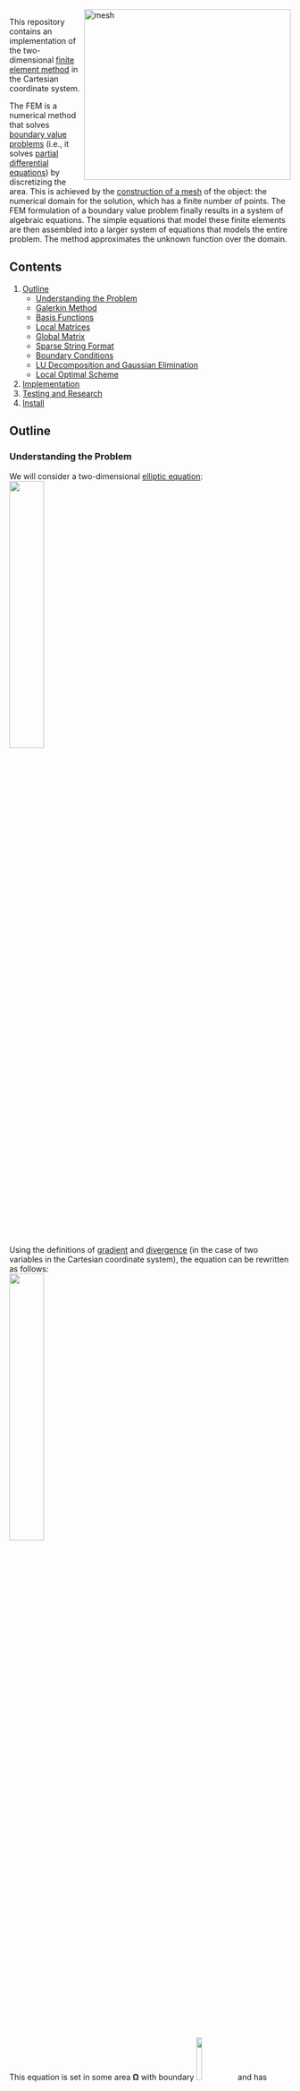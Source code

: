 <img src="https://github.com/lenferdetroud/misc/blob/master/fem/mesh.png" alt="mesh" align="right" width="370" height="305">

This repository contains an implementation of the two-dimensional [finite element method](https://en.wikipedia.org/wiki/Finite_element_method) in the Cartesian coordinate system.  
  
The FEM is a numerical method that solves [boundary value problems](https://en.wikipedia.org/wiki/Boundary_value_problem) (i.e., it solves [partial differential equations](https://en.wikipedia.org/wiki/Partial_differential_equation)) by discretizing the area. This is achieved by the [construction of a mesh](https://en.wikipedia.org/wiki/Mesh_generation) of the object: the numerical domain for the solution, which has a finite number of points. The FEM formulation of a boundary value problem finally results in a system of algebraic equations. The simple equations that model these finite elements are then assembled into a larger system of equations that models the entire problem. The method approximates the unknown function over the domain.


## Contents
1. [Outline](https://github.com/lenferdetroud/finite-element-method#outline)
    * [Understanding the Problem](https://github.com/lenferdetroud/finite-element-method#understanding-the-problem)
    * [Galerkin Method](https://github.com/lenferdetroud/finite-element-method#galerkin-method)
    * [Basis Functions](https://github.com/lenferdetroud/finite-element-method#basis-functions)
    * [Local Matrices](https://github.com/lenferdetroud/finite-element-method#local-matrices)
    * [Global Matrix](https://github.com/lenferdetroud/finite-element-method#global-matrix)
    * [Sparse String Format](https://github.com/lenferdetroud/finite-element-method#sparse-string-format)
    * [Boundary Conditions](https://github.com/lenferdetroud/finite-element-method#boundary-conditions)
    * [LU Decomposition and Gaussian Elimination](https://github.com/lenferdetroud/finite-element-method#lu-decomposition-and-gaussian-elimination)
    * [Local Optimal Scheme](https://github.com/lenferdetroud/finite-element-method#local-optimal-scheme)
2. [Implementation](https://github.com/lenferdetroud/finite-element-method#implementation)
3. [Testing and Research](https://github.com/lenferdetroud/finite-element-method#testing-and-research)
4. [Install](https://github.com/lenferdetroud/finite-element-method#install)


## Outline
### Understanding the Problem
We will consider a two-dimensional [elliptic equation](https://en.wikipedia.org/wiki/Elliptic_partial_differential_equation):   
<img src="https://github.com/lenferdetroud/misc/blob/master/fem/9.png" width="35%">  
Using the definitions of [gradient](https://en.wikipedia.org/wiki/Gradient#Cartesian_coordinates) and [divergence](https://en.wikipedia.org/wiki/Divergence#Cartesian_coordinates) (in the case of two variables in the Cartesian coordinate system), the equation can be rewritten as follows:  
<img src="https://github.com/lenferdetroud/misc/blob/master/fem/11.png" width="35%">  
This equation is set in some area **Ω** with boundary  <img src="https://github.com/lenferdetroud/misc/blob/master/fem/10.png" width="14%">  and has boundary conditions:   
<img src="https://github.com/lenferdetroud/misc/blob/master/fem/12.png" width="60%">  
  
Our goal is to find **u = u(x, y)** (i.e., its numerical approximation).
The first step is to find an arbitrary trial function which satisfies the given boundary conditions. Substituting it into the equation, we will calculate the [residual](https://en.wikipedia.org/wiki/Residual_(numerical_analysis)) (the difference between the chosen and theoretical functions) to estimate the accuracy of the approximation. Next, we need to find such a function among some set of functions that approximates the **u** in the best way, i.e. solve the problem of minimization of a [functional](https://en.wikipedia.org/wiki/Functional_(mathematics)). 

### Galerkin Method
The best method for minimizing the error in our case is the [Galerkin method](https://en.wikipedia.org/wiki/Galerkin_method), which can be described by this equation:  
<img src="https://github.com/lenferdetroud/misc/blob/master/fem/0.png" width="20%">  
where **R0** is an error (residual) and **Ψ** is some arbitrary function **coinciding with the trial function**.  

Let's take the left side of our elliptic equation as **R0** and divide the integral by the sum of integrals:  
<img src="https://github.com/lenferdetroud/misc/blob/master/fem/18.png" width="55%">  
The FEM proceeds from a different form of the DE, called the [weak formulation](https://en.wikipedia.org/wiki/Weak_formulation). In order to get it, we will use [integration by parts](https://en.wikipedia.org/wiki/Integration_by_parts), and also take the boundary conditions into account. Let's use integration by parts in the first integral:  
<img src="https://github.com/lenferdetroud/misc/blob/master/fem/19.png" width="45%">  
The integral on the boundary **S** is divided into three boundaries (**S1**, **S2**, **S3**) on which we have boundary conditions:  
<img src="https://github.com/lenferdetroud/misc/blob/master/fem/43.png" width="20%">  
<img src="https://github.com/lenferdetroud/misc/blob/master/fem/44.png" width="30%">  
<img src="https://github.com/lenferdetroud/misc/blob/master/fem/45.png" width="40%">  
And then:  
<img src="https://github.com/lenferdetroud/misc/blob/master/fem/20.png" width="85%">   
This is where the division into finite elements begins. We can now represent the function **u** as a decomposition of the functions **ψ** with weights **q**:  
<img src="https://github.com/lenferdetroud/misc/blob/master/fem/21.png" width="15%">   
The final equation is:  
<img src="https://github.com/lenferdetroud/misc/blob/master/fem/42.png" width="100%">  
The functions **Ψ** are called **basis functions**; they will approximate the function **u**. As a result of summing over all of them, we obtain a system of linear algebraic equations, the unknown values of which are weights **q**. Thus, our goal now is to find the vector **q**.   

### Basis Functions 
We will represent the finite elements as **rectangles**, and as functions **Ψ** we will take **bilinear functions**. The area will be divided into subareas corresponding to each finite element:  
<img src="https://github.com/lenferdetroud/misc/blob/master/fem/22.png" width="10%">  
Bilinear functions are the product of the following one-dimensional functions on the corresponding axes:  <img src="https://github.com/lenferdetroud/misc/blob/master/fem/17.png" align="right" width="30%">   
<img src="https://github.com/lenferdetroud/misc/blob/master/fem/15.png" width="63%">  
<img src="https://github.com/lenferdetroud/misc/blob/master/fem/16.png" width="60%">  
So, there are four local basis functions (on one finite element):   
<img src="https://github.com/lenferdetroud/misc/blob/master/fem/14.png" width="50%">  
  
Each local basis function equals **1** at one node of its finite element **Ωk**.  
At other nodes and finite elements it equals **0**.  <img src="https://github.com/lenferdetroud/misc/blob/master/fem/23.png" align="right" width="30%">   
    
In addition to the bilinear functions, we similarly construct **biquadratic functions** on each finite element, which we will use to decompose the diffusion coefficient **λ**:  
<img src="https://github.com/lenferdetroud/misc/blob/master/fem/24.png" width="60%">  
  
The corresponding one-dimensional functions:  
  
<img src="https://github.com/lenferdetroud/misc/blob/master/fem/71.png" width="90%">  
<img src="https://github.com/lenferdetroud/misc/blob/master/fem/75.png" width="90%">  
<img src="https://github.com/lenferdetroud/misc/blob/master/fem/77.png" width="75%">  


### Local Matrices
Now we need to proceed to the solution on each finite element from which the solution of the whole problem will be assembled. For this, let's present the equation obtained by Galerkin's method as a sum of integrals over regions **Ωk** without taking into account boundary conditions, and let's also disclose the gradients:  
<img src="https://github.com/lenferdetroud/misc/blob/master/fem/39.png" width="65%">  
The first term gives the [stiffness matrix](https://en.wikipedia.org/wiki/Stiffness_matrix) **G**, the second term gives the [mass matrix](https://en.wikipedia.org/wiki/Mass_matrix) **M**. The sum of these matrices is called a local matrix **A=G+M** and has dimension **4x4** (based on the number of nodes). The integral on the right side is called a **local vector b**.   
  
It's time to build **G**, **M**, and **b**. Let's decompose the diffusion coefficient (i.e., construct an interpolating function) and derive the formula for calculating the elements of the matrix **G**:   
<img src="https://github.com/lenferdetroud/misc/blob/master/fem/27.png" width="13%">  
<img src="https://github.com/lenferdetroud/misc/blob/master/fem/30.png" width="65%">  
In this expression **λ1**, **λ2**, ..., **λ9** are the values of **λ** at the corresponding nodes of the finite element.  
The matrix is too large to be shown here because each of its 16 elements has 9 terms.  
  
For the matrix **M**, we replace the parameter **γ** by its mean value on each finite element **Ωk**:  
<img src="https://github.com/lenferdetroud/misc/blob/master/fem/37.png" width="50%">  
<img src="https://github.com/lenferdetroud/misc/blob/master/fem/33.png" width="45%">  
  
For the vector **b** we will represent the right side **f** as an interpolating function:  
<img src="https://github.com/lenferdetroud/misc/blob/master/fem/38.png" width="35%">  
<img src="https://github.com/lenferdetroud/misc/blob/master/fem/36.png" width="45%">  

### Global Matrix
Now, using the local matrices and the local vector, we need to assemble the global matrix (**A'**) and the global vector of the right side (**f**). Consider the following area as an example:   
<img src="https://github.com/lenferdetroud/misc/blob/master/fem/50.png" width="60%">  
This picture shows the finite element numbers and global nodes. To find the solution we need to calculate 5 local matrices and 5 local vectors. The global matrix will be assembled from the local matrices: the assembly takes place in accordance with the local node numbering on the finite elements. For the second finite element, for example, local number **1** corresponds to global number **3**, local number **2** corresponds to global number **4**, and so on. Let's add the first two local matrices to the global matrix:    
  
<img src="https://github.com/lenferdetroud/misc/blob/master/fem/47.png" width="75%">  
  
<img src="https://github.com/lenferdetroud/misc/blob/master/fem/49.png" width="75%">  
  
The global vector can be found in the same way.    

### Sparse String Format
Since each of the elements is related to a limited number of neighboring elements, the system of linear algebraic equations has a [sparse form](https://en.wikipedia.org/wiki/Sparse_matrix). We will store the global matrix efficiently, in the sparse string format:  
- **ggl**, **ggu** - arrays for non-zero elements of the lower and upper triangles
- **diOrig** - array for diagonal elements
- **ig** - array for indexes of elements from which a string of non-zero elements begins
- **jg** - array for the column/row numbers in which the lower/upper triangle element is located, respectively
  
This allows us to store only non-zero elements. Consider the matrix:  
<img src="https://github.com/lenferdetroud/misc/blob/master/fem/51.png" width="55%">  
Its representation in the sparse string format:
<img src="https://github.com/lenferdetroud/misc/blob/master/fem/52.png" width="70%">  
<img src="https://github.com/lenferdetroud/misc/blob/master/fem/53.png" width="33%">  
<img src="https://github.com/lenferdetroud/misc/blob/master/fem/54.png" width="26%">  
<img src="https://github.com/lenferdetroud/misc/blob/master/fem/55.png" width="27%">  

### Boundary Conditions 
Up to this point, boundary conditions have not been taken into account, so it's time to do it.  
  
To account for natural boundary conditions, we form local matrices and local vectors that will be added to the linear system similarly to the local matrices and local vectors of finite elements. In our (two-dimensional) case, the natural boundary conditions are considered on edges (one-dimensional segments).  
Let's denote by **Г** the edge of length **h**, and by **(i, j)** the edge coordinates. We will represent the parameters **θ** and **u** as linear basis expansions, the parameter **β** will be regarded as a constant. Only two basis functions (**Ψ1** and **Ψ2**) are nonzero on each edge, so the corresponding expressions take the following form.  
  
For boundary condition of the second type:  
<img src="https://github.com/lenferdetroud/misc/blob/master/fem/78.png" width="40%">  
For boundary condition of the third type:  
<img src="https://github.com/lenferdetroud/misc/blob/master/fem/80.png" width="36%">  
<img src="https://github.com/lenferdetroud/misc/blob/master/fem/81.png" width="49%">  
  
Taking the essential (first type) boundary conditions into account, which is carried out after the global matrix is assembled, is the follows. By going through all the nodes on the edge, we replace the corresponding elements of the diagonal of the global matrix with a number that is much larger than the rest of the matrix elements.  
In the global vector, the element with the corresponding number is assigned the product of the large number and the analytic value of the function.  

### LU Decomposition and Gaussian Elimination
We will decompose the global matrix into lower and upper triangles:  
<img src="https://github.com/lenferdetroud/misc/blob/master/fem/56.png" width="65%">  
using the formulas:  
<img src="https://github.com/lenferdetroud/misc/blob/master/fem/57.png" width="49%">  
<img src="https://github.com/lenferdetroud/misc/blob/master/fem/58.png" width="52%">  
<img src="https://github.com/lenferdetroud/misc/blob/master/fem/59.png" width="29%">  

[Lower-upper decomposition](https://en.wikipedia.org/wiki/LU_decomposition) (or factorization) is a better way to implement [Gaussian elimination](https://en.wikipedia.org/wiki/Gaussian_elimination), especially for repeated solving a number of equations with the same left-hand side. The original system can now be solved in two steps:  
<img src="https://github.com/lenferdetroud/misc/blob/master/fem/70.png" width="25%">  

### Local Optimal Scheme
To solve the final system of linear equations, we will use a method called the Local Optimal Scheme (LOS) with [incomplete factorization](https://en.wikipedia.org/wiki/Incomplete_LU_factorization), which is a lesser-known alternative to the [conjugate gradient method](https://en.wikipedia.org/wiki/Conjugate_gradient_method) (CGM).   
  
Incomplete factorization allows to solve the following equivalent system instead of solving **LUq=f**:  
<img src="https://github.com/lenferdetroud/misc/blob/master/fem/60.png" width="25%">  
<img src="https://github.com/lenferdetroud/misc/blob/master/fem/61.png" width="20%">  
Now let's assume:  
<img src="https://github.com/lenferdetroud/misc/blob/master/fem/62.png" width="50%">  
Then we start the iterative process:  
<img src="https://github.com/lenferdetroud/misc/blob/master/fem/63.png" width="30%">  
<img src="https://github.com/lenferdetroud/misc/blob/master/fem/64.png" width="30%">  
<img src="https://github.com/lenferdetroud/misc/blob/master/fem/65.png" width="30%">  
<img src="https://github.com/lenferdetroud/misc/blob/master/fem/66.png" width="40%">  
<img src="https://github.com/lenferdetroud/misc/blob/master/fem/67.png" width="34%">  
<img src="https://github.com/lenferdetroud/misc/blob/master/fem/68.png" width="39%">  
The process ends when <img src="https://github.com/lenferdetroud/misc/blob/master/fem/69.png" width="7%"> becomes small enough. Vector **x** is the solution (i.e., it contains the coefficients **q1**, **q2**, ..., **qn**).  

## Implementation
- [main.cpp](https://github.com/lenferdetroud/finite-element-method/blob/main/main.cpp)  
The main program module containing function calls, local matrices and local vectors construction, diffusion coefficient decomposition, global matrix assembling and linear system solution.  
- [config.cpp](https://github.com/lenferdetroud/finite-element-method/blob/main/config.cpp)  
A module designed to configure the parameters of the area, the source function, the vector of the right side and the LOS parameters. This module also allocates memory, configures pointers, and builds the matrix portrait.  
- [boundaries.cpp](https://github.com/lenferdetroud/finite-element-method/blob/main/boundaries.cpp)  
The implementation of a sequential accounting of natural and essential boundary conditions by enumerating the given types of conditions on the boundaries of the domain.  
- [gauss.cpp](https://github.com/lenferdetroud/finite-element-method/blob/main/gauss.cpp)   
The implementation of forward and backward Gaussian elimination, as well as global matrix decomposition. These functions allow the implementation of incomplete factorization for the LOS.
- [math.cpp](https://github.com/lenferdetroud/finite-element-method/blob/main/math.cpp)  
A module containing minor functions: multiplication of global matrix by vector and vector by vector (applied in LOS), sum of products of upper and lower triangles (applied in global matrix decomposition). 
- [io.cpp](https://github.com/lenferdetroud/finite-element-method/blob/main/io.cpp)    
A module containing functions to read input data and build a table with the result of program execution on the given data.
- [common.h](https://github.com/lenferdetroud/finite-element-method/blob/main/common.h)  
A header file containing preprocessor directives, function declarations and global variables common to all modules.
- [size.txt](https://github.com/lenferdetroud/finite-element-method/blob/main/size.txt)   
This file specifies the number of nodes on the x-axis and the number of nodes on the y-axis, separated by a space.
- [nodesX.txt](https://github.com/lenferdetroud/finite-element-method/blob/main/nodesX.txt), [nodesY.txt](https://github.com/lenferdetroud/finite-element-method/blob/main/nodesY.txt)  
Files containing node coordinates in the X and Y axes, respectively.
- [edgeTypes.txt](https://github.com/lenferdetroud/finite-element-method/blob/main/edgeTypes.txt)   
A file containing four space-separated values (1/2/3) describing the type of condition on the boundaries of an area. The first value corresponds to the lower boundary, the second to the right, the third to the top, and the fourth to the left.

## Testing and Research
You can find all the tests in the file [tests.pdf](https://github.com/lenferdetroud/finite-element-method/blob/main/tests.pdf).

## Install
Since this is a Windows console application, you can simply clone the repository directly into your Visual Studio environment or use `git clone https://github.com/lenferdetroud/finite-element-method.git`. The application has no interface.  
